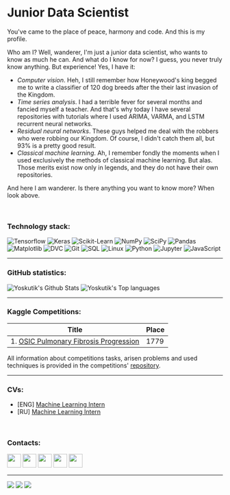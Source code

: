 # Junior Data Scientist

You've came to the place of peace, harmony and code. And this is my profile.

Who am I? Well, wanderer, I'm just a junior data scientist, who wants to know as much he can. 
And what do I know for now? I guess, you never truly know anything. But experience! Yes, I have it:
 - _Computer vision_. Heh, I still remember how Honeywood's king begged me to write a classifier 
 of 120 dog breeds after the their last invasion of the Kingdom.
 - _Time series analysis_. I had a terrible fever for several months and fancied myself a teacher.
 And that's why today I have several repositories with tutorials where I used ARIMA, VARMA, and 
 LSTM recurrent neural networks.
 - _Residual neural networks_. These guys helped me deal with the robbers who were robbing our 
 Kingdom. Of course, I didn't catch them all, but 93% is a pretty good result.
 - _Classical machine learning_. Ah, I remember fondly the moments when I used exclusively the 
 methods of classical machine learning. But alas. Those merits exist now only in legends, and 
 they do not have their own repositories.
 
And here I am wanderer. Is there anything you want to know more? When look above.

<br />

### Technology stack:

![Tensorflow](https://img.shields.io/badge/Tensorflow-444?logo=tensorflow&logoColor=f0f0f0)
![Keras](https://img.shields.io/badge/Keras-444?logo=keras&logoColor=f0f0f0)
![Scikit-Learn](https://img.shields.io/badge/Scikit--Learn-444)
![NumPy](https://img.shields.io/badge/NumPy-444)
![SciPy](https://img.shields.io/badge/SciPy-444)
![Pandas](https://img.shields.io/badge/Pandas-444?logo=pandas&logoColor=f0f0f0)
![Matplotlib](https://img.shields.io/badge/Matplotlib-444)
![DVC](https://img.shields.io/badge/DVC-444)
![Git](https://img.shields.io/badge/Git-444?logo=git&logoColor=f0f0f0)
![SQL](https://img.shields.io/badge/SQL-444?logo=sql)
![Linux](https://img.shields.io/badge/Linux-444?logo=linux&logoColor=f0f0f0)
![Python](https://img.shields.io/badge/Python-444?logo=python&logoColor=f0f0f0)
![Jupyter](https://img.shields.io/badge/Jupyter%20Notebooks-444?logo=jupyter&logoColor=f0f0f0)
![JavaScript](https://img.shields.io/badge/JavaScript-444?logo=javascript&logoColor=f0f0f0)

---

### GitHub statistics:

<img alt="Yoskutik's Github Stats" src="https://github-readme-stats.codestackr.vercel.app/api?username=Yoskutik&show_icons=true&title_color=444&icon_color=444" />

<img alt="Yoskutik's Top languages" src="https://github-readme-stats.codestackr.vercel.app/api/top-langs?username=Yoskutik&layout=compact&card_width=445&title_color=444" />

---

### Kaggle Competitions:

|Title                                      |Place|
|-------------------------------------------|-----|
|1. [OSIC Pulmonary Fibrosis Progression][1]|1779 |

All information about competitions tasks, arisen problems and used techniques is provided in the
competitions' [repository][competitions].

---

### CVs:
  - [ENG] [Machine Learning Intern](https://github.com/Yoskutik/Yoskutik/blob/master/CVs/CV_eng.pdf)
  - [RU] [Machine Learning Intern](https://github.com/Yoskutik/Yoskutik/blob/master/CVs/CV_ru.pdf)
  
<br />

### Contacts:

[<img height="32" width="32" src="https://unpkg.com/simple-icons@v3/icons/telegram.svg" />][telegram]
[<img height="32" width="32" src="https://unpkg.com/simple-icons@v3/icons/vk.svg" />][vk]
[<img height="32" width="32" src="https://unpkg.com/simple-icons@v3/icons/stackoverflow.svg" />][stackoverflow]
[<img height="32" width="32" src="https://unpkg.com/simple-icons@v3/icons/gmail.svg" />][gmail]
[<img height="32" width="32" src="https://unpkg.com/simple-icons@v3/icons/instagram.svg" />][instagram]

---

![](https://img.shields.io/badge/@Yoskutik-444?logo=github&style=flat-square) 
![](https://img.shields.io/github/followers/yoskutik?label=Followers&style=flat-square)
![](https://img.shields.io/stackexchange/StackOverflow/r/11589183?color=informational&style=flat-square)

[stackoverflow]: https://stackoverflow.com/users/11589183/yoskutik
[instagram]: https://www.instagram.com/oidmitry
[gmail]: mailto:yoskutik@gmail.com
[telegram]: https://t.me/Yoskutik
[vk]: https://vk.com/yoskutik

[competitions]: https://github.com/yoskutik/Competitions
[1]: https://github.com/Yoskutik/Competitions/tree/master/OSIC%20Pulmonary%20Fibrosis%20Progression
